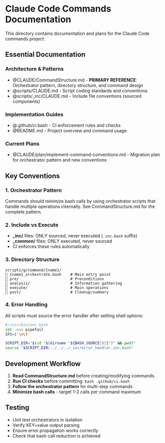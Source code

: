 # Claude Code Commands Documentation

This directory contains documentation and plans for the Claude Code commands project.

## Essential Documentation

### Architecture & Patterns
- @CLAUDE/CommandStructure.md - **PRIMARY REFERENCE**: Orchestrator pattern, directory structure, and command design
- @scripts/CLAUDE.md - Script coding standards and conventions
- @scripts/_inc/CLAUDE.md - Include file conventions (sourced components)

### Implementation Guides
- @.github/ci.bash - CI enforcement rules and checks
- @README.md - Project overview and command usage

### Current Plans
- @CLAUDE/plan/implement-command-conventions.md - Migration plan for orchestrator pattern and new conventions

## Key Conventions

### 1. Orchestrator Pattern
Commands should minimize bash calls by using orchestrator scripts that handle multiple operations internally. See CommandStructure.md for the complete pattern.

### 2. Include vs Execute
- **_inc/** files: ONLY sourced, never executed (`.inc.bash` suffix)
- **_common/** files: ONLY executed, never sourced
- CI enforces these rules automatically

### 3. Directory Structure
```
scripts/g/command/{name}/
   {name}_orchestrate.bash    # Main entry point
   pre/                       # Preconditions
   analysis/                  # Information gathering
   execute/                   # Main operations
   post/                      # Cleanup/summary
```

### 4. Error Handling
All scripts must source the error handler after setting shell options:
```bash
#!/usr/bin/env bash
set -euo pipefail
IFS=$'\n\t'

SCRIPT_DIR="$(cd "$(dirname "${BASH_SOURCE[0]}")" && pwd)"
source "$SCRIPT_DIR/../../../_inc/error_handler.inc.bash"
```

## Development Workflow

1. **Read CommandStructure.md** before creating/modifying commands
2. **Run CI checks** before committing: `bash .github/ci.bash`
3. **Follow the orchestrator pattern** for multi-step commands
4. **Minimize bash calls** - target 1-2 calls per command maximum

## Testing

- Unit test orchestrators in isolation
- Verify KEY=value output parsing
- Ensure error propagation works correctly
- Check that bash call reduction is achieved